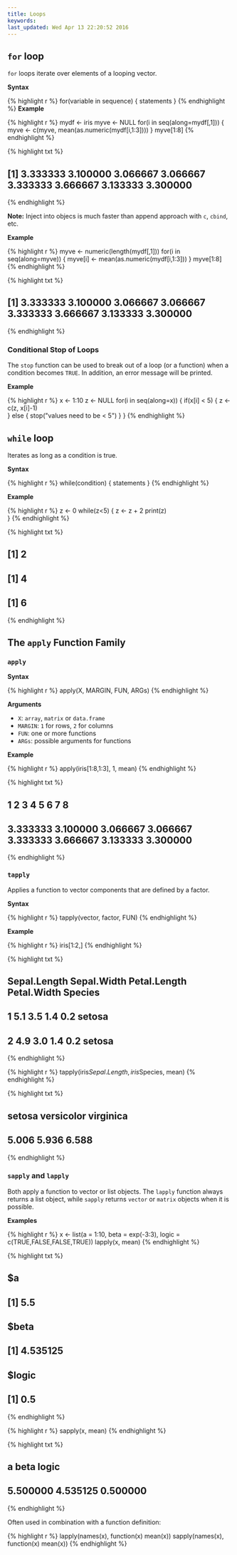 ```yaml
---
title: Loops
keywords: 
last_updated: Wed Apr 13 22:20:52 2016
---
```


## `for` loop

`for` loops iterate over elements of a looping vector.

__Syntax__

{% highlight r %}
for(variable in sequence) { 
	statements 
}
{% endhighlight %}
__Example__

{% highlight r %}
mydf <- iris
myve <- NULL
for(i in seq(along=mydf[,1])) {
	myve <- c(myve, mean(as.numeric(mydf[i,1:3])))
}
myve[1:8]
{% endhighlight %}

{% highlight txt %}
## [1] 3.333333 3.100000 3.066667 3.066667 3.333333 3.666667 3.133333 3.300000
{% endhighlight %}

__Note:__ Inject into objecs is much faster than append approach with `c`, `cbind`, etc.

__Example__

{% highlight r %}
myve <- numeric(length(mydf[,1]))
for(i in seq(along=myve)) {
	myve[i] <- mean(as.numeric(mydf[i,1:3]))
}
myve[1:8]
{% endhighlight %}

{% highlight txt %}
## [1] 3.333333 3.100000 3.066667 3.066667 3.333333 3.666667 3.133333 3.300000
{% endhighlight %}

### Conditional Stop of Loops

The `stop` function can be used to break out of a loop (or a function) when a condition becomes `TRUE`. In addition, an error message will be printed.

__Example__

{% highlight r %}
x <- 1:10
z <- NULL
for(i in seq(along=x)) { 
	if(x[i] < 5) { 
		z <- c(z, x[i]-1)  
	} else { 
		stop("values need to be < 5") 
	}
}
{% endhighlight %}

## `while` loop

Iterates as long as a condition is true.

__Syntax__

{% highlight r %}
while(condition) {
	statements
}
{% endhighlight %}

__Example__

{% highlight r %}
z <- 0
while(z<5) { 
	z <- z + 2
	print(z)  
}
{% endhighlight %}

{% highlight txt %}
## [1] 2
## [1] 4
## [1] 6
{% endhighlight %}

## The `apply` Function Family

### `apply`

__Syntax__

{% highlight r %}
apply(X, MARGIN, FUN, ARGs)
{% endhighlight %}

__Arguments__

* `X`: `array`, `matrix` or `data.frame`
* `MARGIN`: `1` for rows, `2` for columns
* `FUN`: one or more functions
* `ARGs`: possible arguments for functions

__Example__

{% highlight r %}
apply(iris[1:8,1:3], 1, mean)
{% endhighlight %}

{% highlight txt %}
##        1        2        3        4        5        6        7        8 
## 3.333333 3.100000 3.066667 3.066667 3.333333 3.666667 3.133333 3.300000
{% endhighlight %}

### `tapply`

Applies a function to vector components that are defined by a factor.

__Syntax__

{% highlight r %}
tapply(vector, factor, FUN)
{% endhighlight %}

__Example__

{% highlight r %}
iris[1:2,]
{% endhighlight %}

{% highlight txt %}
##   Sepal.Length Sepal.Width Petal.Length Petal.Width Species
## 1          5.1         3.5          1.4         0.2  setosa
## 2          4.9         3.0          1.4         0.2  setosa
{% endhighlight %}

{% highlight r %}
tapply(iris$Sepal.Length, iris$Species, mean)
{% endhighlight %}

{% highlight txt %}
##     setosa versicolor  virginica 
##      5.006      5.936      6.588
{% endhighlight %}

### `sapply` and `lapply`

Both apply a function to vector or list objects. The `lapply` function always returns a list object, while `sapply` returns `vector` or `matrix` objects when it is possible. 

__Examples__

{% highlight r %}
x <- list(a = 1:10, beta = exp(-3:3), logic = c(TRUE,FALSE,FALSE,TRUE))
lapply(x, mean)
{% endhighlight %}

{% highlight txt %}
## $a
## [1] 5.5
## 
## $beta
## [1] 4.535125
## 
## $logic
## [1] 0.5
{% endhighlight %}

{% highlight r %}
sapply(x, mean)
{% endhighlight %}

{% highlight txt %}
##        a     beta    logic 
## 5.500000 4.535125 0.500000
{% endhighlight %}

Often used in combination with a function definition:

{% highlight r %}
lapply(names(x), function(x) mean(x))
sapply(names(x), function(x) mean(x))
{% endhighlight %}


